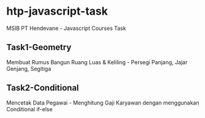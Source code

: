 # htp-javascript-task
MSIB PT Hendevane - Javascript Courses Task

## Task1-Geometry
Membuat Rumus Bangun Ruang Luas & Keliling - Persegi Panjang, Jajar Genjang, Segitiga

## Task2-Conditional
Mencetak Data Pegawai - Menghitung Gaji Karyawan dengan menggunakan Conditional if-else
